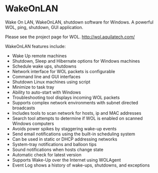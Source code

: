# WakeOnLAN
Wake On LAN, WakeOnLAN, shutdown software for Windows. A powerful WOL, ping, shutdown, GUI application.

Please see the project page for WOL.
http://wol.aquilatech.com/

WakeOnLAN features include:
* Wake Up remote machines
* Shutdown, Sleep and Hibernate options for Windows machines
* Schedule wake ups, shutdowns
* Network interface for WOL packets is configurable
* Command line and GUI interfaces
* Shutdown Linux machines using script
* Minimize to task tray
* Ability to auto-start with Windows
* Troubleshooting tool displays incoming WOL packets
* Supports complex network environments with subnet directed broadcasts
* Includes tools to scan network for hosts, ip and MAC addresses
* Search tool attempts to determine if WOL is enabled on scanned Windows computers
* Avoids power spikes by staggering wake-up events
* Send email notifications using the built-in scheduling system
* Can be used in static or DHCP addressing networks
* System-tray notifications and balloon tips
* Sound notifications when hosts change state
* Automatic check for latest version
* Supports Wake-Up over the Internet using WOLAgent
* Event Log shows a history of wake-ups, shutdowns, and exceptions
